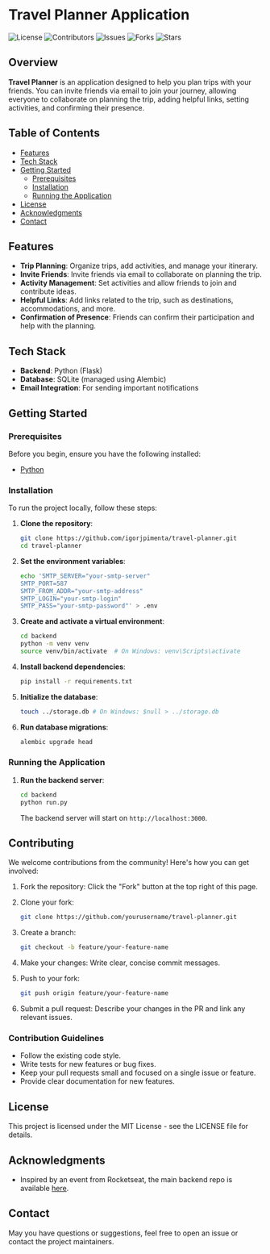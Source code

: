 # Travel Planner Application

![License](https://img.shields.io/github/license/igorjpimenta/travel-planner)
![Contributors](https://img.shields.io/github/contributors/igorjpimenta/travel-planner)
![Issues](https://img.shields.io/github/issues/igorjpimenta/travel-planner)
![Forks](https://img.shields.io/github/forks/igorjpimenta/travel-planner)
![Stars](https://img.shields.io/github/stars/igorjpimenta/travel-planner)

## Overview

**Travel Planner** is an application designed to help you plan trips with your friends. You can invite friends via email to join your journey, allowing everyone to collaborate on planning the trip, adding helpful links, setting activities, and confirming their presence.

## Table of Contents

- [Features](#features)
- [Tech Stack](#tech-stack)
- [Getting Started](#getting-started)
  - [Prerequisites](#prerequisites)
  - [Installation](#installation)
  - [Running the Application](#running-the-application)
- [License](#license)
- [Acknowledgments](#acknowledgments)
- [Contact](#contact)

## Features

- **Trip Planning**: Organize trips, add activities, and manage your itinerary.
- **Invite Friends**: Invite friends via email to collaborate on planning the trip.
- **Activity Management**: Set activities and allow friends to join and contribute ideas.
- **Helpful Links**: Add links related to the trip, such as destinations, accommodations, and more.
- **Confirmation of Presence**: Friends can confirm their participation and help with the planning.

## Tech Stack

- **Backend**: Python (Flask)
- **Database**: SQLite (managed using Alembic)
- **Email Integration**: For sending important notifications

## Getting Started

### Prerequisites

Before you begin, ensure you have the following installed:

- [Python](https://www.python.org/downloads/)

### Installation

To run the project locally, follow these steps:

1. **Clone the repository**:
   ```bash
   git clone https://github.com/igorjpimenta/travel-planner.git
   cd travel-planner
    ```

2. **Set the environment variables**:
    ```bash
    echo 'SMTP_SERVER="your-smtp-server"
    SMTP_PORT=587
    SMTP_FROM_ADDR="your-smtp-address"
    SMTP_LOGIN="your-smtp-login"
    SMTP_PASS="your-smtp-password"' > .env

3. **Create and activate a virtual environment**:
    ```bash
    cd backend
    python -m venv venv
    source venv/bin/activate  # On Windows: venv\Scripts\activate
    ```

3. **Install backend dependencies**:
    ```bash
    pip install -r requirements.txt
    ```

4. **Initialize the database**:
    ```bash
    touch ../storage.db # On Windows: $null > ../storage.db
    ```

5. **Run database migrations**:
    ```bash
    alembic upgrade head
    ```

### Running the Application

1. **Run the backend server**:
    ```bash
    cd backend
    python run.py
    ```
    The backend server will start on `http://localhost:3000`.

## Contributing
We welcome contributions from the community! Here's how you can get involved:

1. Fork the repository: Click the "Fork" button at the top right of this page.

2. Clone your fork:
    ```bash
    git clone https://github.com/yourusername/travel-planner.git
    ```

3. Create a branch:
    ```bash
    git checkout -b feature/your-feature-name
    ```

4. Make your changes: Write clear, concise commit messages.

5. Push to your fork:
    ```bash
    git push origin feature/your-feature-name
    ```

6. Submit a pull request: Describe your changes in the PR and link any relevant issues.

### Contribution Guidelines
- Follow the existing code style.
- Write tests for new features or bug fixes.
- Keep your pull requests small and focused on a single issue or feature.
- Provide clear documentation for new features.

## License
This project is licensed under the MIT License - see the LICENSE file for details.

## Acknowledgments
- Inspired by an event from Rocketseat, the main backend repo is available [here](https://github.com/rocketseat-education/nlw-journey-python).

## Contact
May you have questions or suggestions, feel free to open an issue or contact the project maintainers.